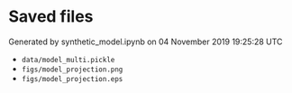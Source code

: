 # Saved files 


Generated by synthetic_model.ipynb on 04 November 2019 19:25:28 UTC

*  `data/model_multi.pickle` 
*  `figs/model_projection.png` 
*  `figs/model_projection.eps` 
